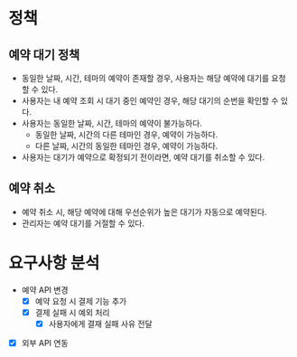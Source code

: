 # 정책

## 예약 대기 정책

- 동일한 날짜, 시간, 테마의 예약이 존재할 경우, 사용자는 해당 예약에 대기를 요청할 수 있다.
- 사용자는 내 예약 조회 시 대기 중인 예약인 경우, 해당 대기의 순번을 확인할 수 있다.
- 사용자는 동일한 날짜, 시간, 테마의 예약이 불가능하다.
  - 동일한 날짜, 시간의 다른 테마인 경우, 예약이 가능하다.
  - 다른 날짜, 시간의 동일한 테마인 경우, 예약이 가능하다.
- 사용자는 대기가 예약으로 확정되기 전이라면, 예약 대기를 취소할 수 있다.

## 예약 취소
- 예약 취소 시, 해당 예약에 대해 우선순위가 높은 대기가 자동으로 예약된다.
- 관리자는 예약 대기를 거절할 수 있다.

# 요구사항 분석
- 예약 API 변경
  - [x] 예약 요청 시 결제 기능 추가
  - [x] 결제 실패 시 예외 처리
    - [x] 사용자에게 결재 실패 사유 전달
- [x] 외부 API 연동
